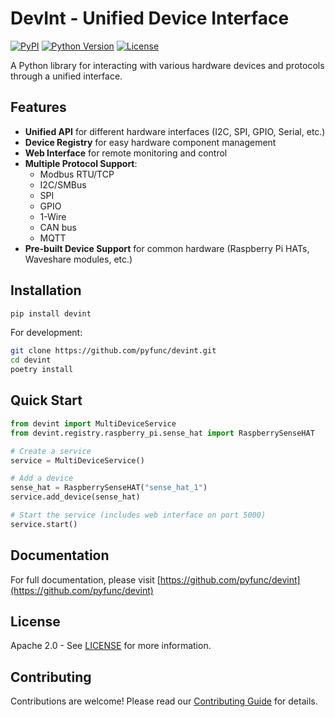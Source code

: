 # DevInt - Unified Device Interface

[![PyPI](https://img.shields.io/pypi/v/devint)](https://pypi.org/project/devint/)
[![Python Version](https://img.shields.io/pypi/pyversions/devint)](https://pypi.org/project/devint/)
[![License](https://img.shields.io/pypi/l/devint)](https://github.com/pyfunc/devint/blob/main/LICENSE)

A Python library for interacting with various hardware devices and protocols through a unified interface.

## Features

- **Unified API** for different hardware interfaces (I2C, SPI, GPIO, Serial, etc.)
- **Device Registry** for easy hardware component management
- **Web Interface** for remote monitoring and control
- **Multiple Protocol Support**:
  - Modbus RTU/TCP
  - I2C/SMBus
  - SPI
  - GPIO
  - 1-Wire
  - CAN bus
  - MQTT
- **Pre-built Device Support** for common hardware (Raspberry Pi HATs, Waveshare modules, etc.)

## Installation

```bash
pip install devint
```

For development:

```bash
git clone https://github.com/pyfunc/devint.git
cd devint
poetry install
```

## Quick Start

```python
from devint import MultiDeviceService
from devint.registry.raspberry_pi.sense_hat import RaspberrySenseHAT

# Create a service
service = MultiDeviceService()

# Add a device
sense_hat = RaspberrySenseHAT("sense_hat_1")
service.add_device(sense_hat)

# Start the service (includes web interface on port 5000)
service.start()
```

## Documentation

For full documentation, please visit [https://github.com/pyfunc/devint](https://github.com/pyfunc/devint)

## License

Apache 2.0 - See [LICENSE](LICENSE) for more information.

## Contributing

Contributions are welcome! Please read our [Contributing Guide](CONTRIBUTING.md) for details.
